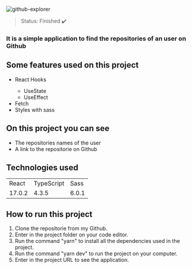 ![github-explorer](https://user-images.githubusercontent.com/50122135/133447639-16323e34-27eb-456c-b29a-e5d730fefbba.png)

> Status: Finished ✔️

### It is a simple application to find the repositories of an user on Github

## Some features used on this project

<ul>
  <li>React Hooks</li>
  <ul>
    <li>UseState</li>
    <li>UseEffect</li>
  </ul>
  <li>Fetch</li>
  <li>Styles with sass</li>
</ul>

## On this project you can see

* The repositories names of the user
* A link to the repositorie on Github

## Technologies used

<table>
  <tr>
    <td>React</td>
    <td>TypeScript</td>
    <td>Sass</td>
  </tr>
  
  <tr>
    <td>17.0.2</td>
    <td>4.3.5</td>
    <td>6.0.1</td>
  </tr>
</table>

## How to run this project

1) Clone the repositorie from my Github.
2) Enter in the project folder on your code editor.
3) Run the command "yarn" to install all the dependencies used in the project.
4) Run the command "yarn dev" to run the project on your computer.
5) Enter in the project URL to see the application.
